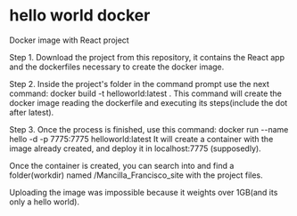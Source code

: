 # hello world docker
Docker image with React project

Step 1. Download the project from this repository, it contains the React app and the dockerfiles necessary to create the docker image.

Step 2. Inside the project's folder in the command prompt use the next command: docker build -t helloworld:latest .
        This command will create the docker image reading the dockerfile and executing its steps(include the dot after latest).
        
Step 3. Once the process is finished, use this command: docker run --name hello -d -p 7775:7775 helloworld:latest
        It will create a container with the image already created, and deploy it in localhost:7775 (supposedly).

Once the container is created, you can search into and find a folder(workdir) named /Mancilla_Francisco_site with the project files.

Uploading the image was impossible because it weights over 1GB(and its only a hello world).
